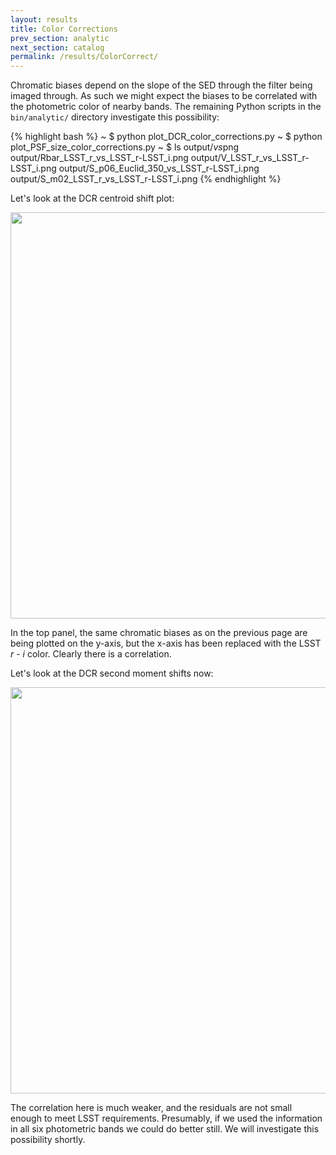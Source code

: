```yaml
---
layout: results
title: Color Corrections
prev_section: analytic
next_section: catalog
permalink: /results/ColorCorrect/
---
```


Chromatic biases depend on the slope of the SED through the filter being imaged through.  As such
we might expect the biases to be correlated with the photometric color of nearby bands.  The
remaining Python scripts in the `bin/analytic/` directory investigate this possibility:

{% highlight bash %}
~ $ python plot_DCR_color_corrections.py
~ $ python plot_PSF_size_color_corrections.py
~ $ ls output/*vs*png
output/Rbar_LSST_r_vs_LSST_r-LSST_i.png
output/V_LSST_r_vs_LSST_r-LSST_i.png
output/S_p06_Euclid_350_vs_LSST_r-LSST_i.png
output/S_m02_LSST_r_vs_LSST_r-LSST_i.png
{% endhighlight %}

Let's look at the DCR centroid shift plot:

<img src="{{site.url}}/img/Rbar_LSST_r_vs_LSST_R-LSST_i.png" width="650">

In the top panel, the same chromatic biases as on the previous page are being plotted on the
y-axis, but the x-axis has been replaced with the LSST _r_ - _i_ color.  Clearly there is a
correlation.

Let's look at the DCR second moment shifts now:

<img src="{{site.url}}/img/V_LSST_r_vs_LSST_R-LSST_i.png" width="650">

The correlation here is much weaker, and the residuals are not small enough to meet LSST
requirements.  Presumably, if we used the information in all six photometric bands we could do
better still.  We will investigate this possibility shortly.

